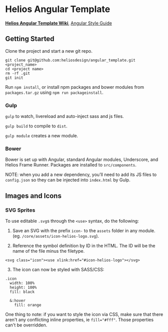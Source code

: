 # Helios Angular Template

**[Helios Angular Template Wiki](https://github.com/heliosdesign/angular_template/wiki/File-Structure)**, [Angular Style Guide](https://github.com/johnpapa/angular-styleguide)


## Getting Started

Clone the project and start a new git repo.

```
git clone git@github.com:heliosdesign/angular_template.git <project_name>
cd <project name>
rm -rf .git
git init
```

Run `npm install`, or install npm packages and bower modules from `packages.tar.gz` using `npm run packageinstall`.

### Gulp

`gulp` to watch, livereload and auto-inject sass and js files.

`gulp build` to compile to `dist`.

`gulp module` creates a new module.

### Bower

Bower is set up with Angular, standard Angular modules, Underscore, and Helios Frame Runner. Packages are installed to `src/components`.

NOTE: when you add a new dependency, you’ll need to add its JS files to `config.json` so they can be injected into `index.html` by Gulp.


## Images and Icons

### SVG Sprites

To use editable `.svg`s through the `<use>` syntax, do the following:

1) Save an SVG with the prefix `icon-` to the `assets` folder in any module. (eg. `/core/assets/icon-helios-logo.svg`).

2) Reference the symbol definition by ID in the HTML. The ID will be the name of the file minus the filetype.

```    
<svg class="icon"><use xlink:href="#icon-helios-logo"></svg>
```

3) The icon can now be styled with SASS/CSS:

```
.icon
  width: 100%
  height: 100%
  fill: black
  
  &:hover
    fill: orange
```

One thing to note: if you want to style the icon via CSS, make sure that there aren't any conflicting inline properties, ie `fill="#fff"`. Those properties can't be overridden.

